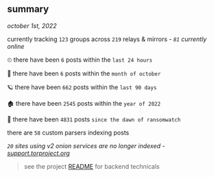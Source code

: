 
## summary
_october 1st, 2022_

currently tracking `123` groups across `219` relays & mirrors - _`81` currently online_

⏲ there have been `6` posts within the `last 24 hours`

🦈 there have been `6` posts within the `month of october`

🪐 there have been `662` posts within the `last 90 days`

🏚 there have been `2545` posts within the `year of 2022`

🦕 there have been `4831` posts `since the dawn of ransomwatch`

there are `58` custom parsers indexing posts

_`20` sites using v2 onion services are no longer indexed - [support.torproject.org](https://support.torproject.org/onionservices/v2-deprecation/)_

> see the project [README](https://github.com/joshhighet/ransomwatch#ransomwatch--) for backend technicals
